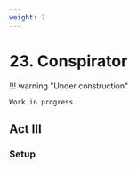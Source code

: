 ```yaml
---
weight: 7
---
```


# 23. Conspirator

!!! warning "Under construction"

    Work in progress

## Act III

### Setup